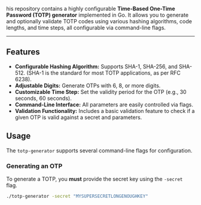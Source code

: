 his repository contains a highly configurable **Time-Based One-Time Password (TOTP) generator** implemented in Go. It allows you to generate and optionally validate TOTP codes using various hashing algorithms, code lengths, and time steps, all configurable via command-line flags.

---

## Features

* **Configurable Hashing Algorithm:** Supports SHA-1, SHA-256, and SHA-512. (SHA-1 is the standard for most TOTP applications, as per RFC 6238).
* **Adjustable Digits:** Generate OTPs with 6, 8, or more digits.
* **Customizable Time Step:** Set the validity period for the OTP (e.g., 30 seconds, 60 seconds).
* **Command-Line Interface:** All parameters are easily controlled via flags.
* **Validation Functionality:** Includes a basic validation feature to check if a given OTP is valid against a secret and parameters.

## Usage

The `totp-generator` supports several command-line flags for configuration.

### Generating an OTP

To generate a TOTP, you **must** provide the secret key using the `-secret` flag.

```bash
./totp-generator -secret "MYSUPERSECRETLONGENOUGHKEY"